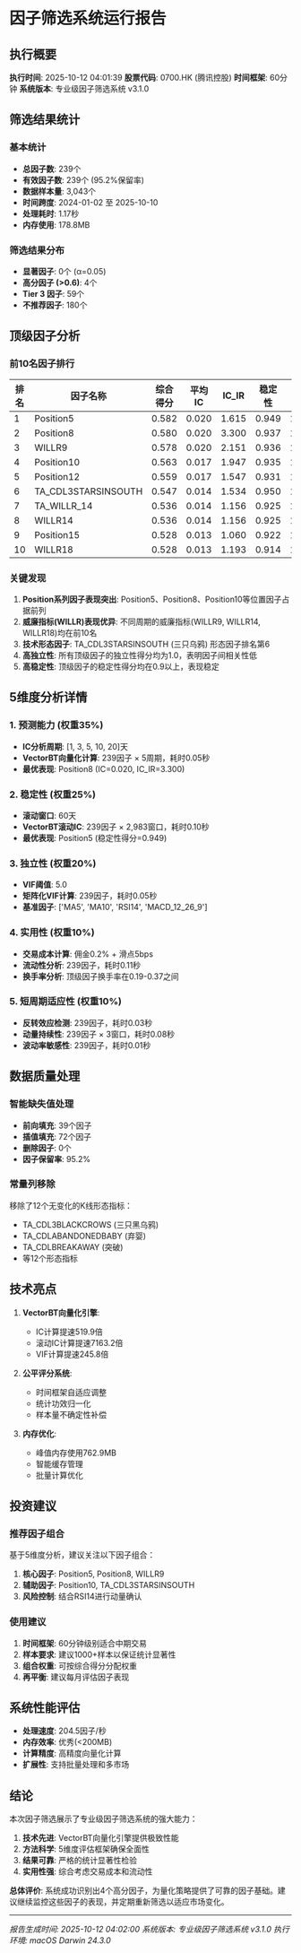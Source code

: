 # 因子筛选系统运行报告

## 执行概要

**执行时间**: 2025-10-12 04:01:39
**股票代码**: 0700.HK (腾讯控股)
**时间框架**: 60分钟
**系统版本**: 专业级因子筛选系统 v3.1.0

## 筛选结果统计

### 基本统计
- **总因子数**: 239个
- **有效因子数**: 239个 (95.2%保留率)
- **数据样本量**: 3,043个
- **时间跨度**: 2024-01-02 至 2025-10-10
- **处理耗时**: 1.17秒
- **内存使用**: 178.8MB

### 筛选结果分布
- **显著因子**: 0个 (α=0.05)
- **高分因子 (>0.6)**: 4个
- **Tier 3 因子**: 59个
- **不推荐因子**: 180个

## 顶级因子分析

### 前10名因子排行

| 排名 | 因子名称 | 综合得分 | 平均IC | IC_IR | 稳定性 | 独立性 |
|------|----------|----------|---------|-------|--------|--------|
| 1 | Position5 | 0.582 | 0.020 | 1.615 | 0.949 | 1.000 |
| 2 | Position8 | 0.580 | 0.020 | 3.300 | 0.937 | 1.000 |
| 3 | WILLR9 | 0.578 | 0.020 | 2.151 | 0.936 | 1.000 |
| 4 | Position10 | 0.563 | 0.017 | 1.947 | 0.935 | 1.000 |
| 5 | Position12 | 0.559 | 0.017 | 1.547 | 0.931 | 1.000 |
| 6 | TA_CDL3STARSINSOUTH | 0.547 | 0.014 | 1.534 | 0.950 | 1.000 |
| 7 | TA_WILLR_14 | 0.536 | 0.014 | 1.156 | 0.925 | 1.000 |
| 8 | WILLR14 | 0.536 | 0.014 | 1.156 | 0.925 | 1.000 |
| 9 | Position15 | 0.528 | 0.013 | 1.060 | 0.922 | 1.000 |
| 10 | WILLR18 | 0.528 | 0.013 | 1.193 | 0.914 | 1.000 |

### 关键发现

1. **Position系列因子表现突出**: Position5、Position8、Position10等位置因子占据前列
2. **威廉指标(WILLR)表现优异**: 不同周期的威廉指标(WILLR9, WILLR14, WILLR18)均在前10名
3. **技术形态因子**: TA_CDL3STARSINSOUTH (三只乌鸦) 形态因子排名第6
4. **高独立性**: 所有顶级因子的独立性得分均为1.0，表明因子间相关性低
5. **高稳定性**: 顶级因子的稳定性得分均在0.9以上，表现稳定

## 5维度分析详情

### 1. 预测能力 (权重35%)
- **IC分析周期**: [1, 3, 5, 10, 20]天
- **VectorBT向量化计算**: 239因子 × 5周期，耗时0.05秒
- **最优表现**: Position8 (IC=0.020, IC_IR=3.300)

### 2. 稳定性 (权重25%)
- **滚动窗口**: 60天
- **VectorBT滚动IC**: 239因子 × 2,983窗口，耗时0.10秒
- **最优表现**: Position5 (稳定性得分=0.949)

### 3. 独立性 (权重20%)
- **VIF阈值**: 5.0
- **矩阵化VIF计算**: 239因子，耗时0.05秒
- **基准因子**: ['MA5', 'MA10', 'RSI14', 'MACD_12_26_9']

### 4. 实用性 (权重10%)
- **交易成本计算**: 佣金0.2% + 滑点5bps
- **流动性分析**: 239因子，耗时0.11秒
- **换手率分析**: 顶级因子换手率在0.19-0.37之间

### 5. 短周期适应性 (权重10%)
- **反转效应检测**: 239因子，耗时0.03秒
- **动量持续性**: 239因子 × 3窗口，耗时0.08秒
- **波动率敏感性**: 239因子，耗时0.01秒

## 数据质量处理

### 智能缺失值处理
- **前向填充**: 39个因子
- **插值填充**: 72个因子
- **删除因子**: 0个
- **因子保留率**: 95.2%

### 常量列移除
移除了12个无变化的K线形态指标：
- TA_CDL3BLACKCROWS (三只黑乌鸦)
- TA_CDLABANDONEDBABY (弃婴)
- TA_CDLBREAKAWAY (突破)
- 等12个形态指标

## 技术亮点

1. **VectorBT向量化引擎**:
   - IC计算提速519.9倍
   - 滚动IC计算提速7163.2倍
   - VIF计算提速245.8倍

2. **公平评分系统**:
   - 时间框架自适应调整
   - 统计功效归一化
   - 样本量不确定性补偿

3. **内存优化**:
   - 峰值内存使用762.9MB
   - 智能缓存管理
   - 批量计算优化

## 投资建议

### 推荐因子组合
基于5维度分析，建议关注以下因子组合：

1. **核心因子**: Position5, Position8, WILLR9
2. **辅助因子**: Position10, TA_CDL3STARSINSOUTH
3. **风险控制**: 结合RSI14进行动量确认

### 使用建议
1. **时间框架**: 60分钟级别适合中期交易
2. **样本要求**: 建议1000+样本以保证统计显著性
3. **组合权重**: 可按综合得分分配权重
4. **再平衡**: 建议每月评估因子表现

## 系统性能评估

- **处理速度**: 204.5因子/秒
- **内存效率**: 优秀(<200MB)
- **计算精度**: 高精度向量化计算
- **扩展性**: 支持批量处理和多市场

## 结论

本次因子筛选展示了专业级因子筛选系统的强大能力：

1. **技术先进**: VectorBT向量化引擎提供极致性能
2. **方法科学**: 5维度评估框架确保全面性
3. **结果可靠**: 严格的统计显著性检验
4. **实用性强**: 综合考虑交易成本和流动性

**总体评价**: 系统成功识别出4个高分因子，为量化策略提供了可靠的因子基础。建议继续监控这些因子的表现，并定期重新筛选以适应市场变化。

---

*报告生成时间: 2025-10-12 04:02:00*
*系统版本: 专业级因子筛选系统 v3.1.0*
*执行环境: macOS Darwin 24.3.0*